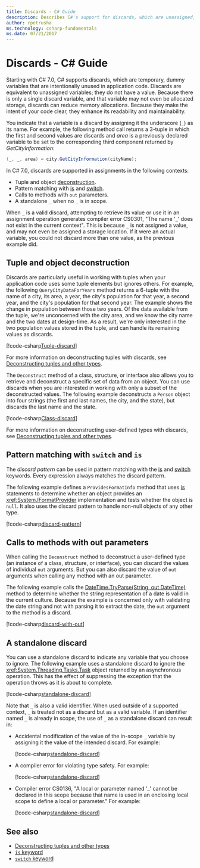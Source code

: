 ```yaml
---
title: Discards - C# Guide
description: Describes C#'s support for discards, which are unassigned, discardable variables, and the ways in which discards can be used.
author: rpetrusha
ms.technology: csharp-fundamentals
ms.date: 07/21/2017
---
```

# Discards - C# Guide

Starting with C# 7.0, C# supports discards, which are temporary, dummy variables that are intentionally unused in application code. Discards are equivalent to unassigned variables; they do not have a value. Because there is only a single discard variable, and that variable may not even be allocated storage, discards can reduce memory allocations. Because they make the intent of your code clear, they enhance its readability and maintainability.

You indicate that a variable is a discard by assigning it the underscore (`_`) as its name. For example, the following method call returns a 3-tuple in which the first and second values are discards and *area* is a previously declared variable to be set to the corresponding third component returned by *GetCityInformation*:

```csharp
(_, _, area) = city.GetCityInformation(cityName);
```

In C# 7.0, discards are supported in assignments in the following contexts:

- Tuple and object [deconstruction](deconstruct.md).
- Pattern matching with [is](language-reference/keywords/is.md) and [switch](language-reference/keywords/switch.md).
- Calls to methods with `out` parameters.
- A standalone `_` when no `_` is in scope.

When `_` is a valid discard, attempting to retrieve its value or use it in an assignment operation generates compiler error CS0301, "The name '\_' does not exist in the current context". This is because `_` is not assigned a value, and may not even be assigned a storage location. If it were an actual variable, you could not discard more than one value, as the previous example did.

## Tuple and object deconstruction

Discards are particularly useful in working with tuples when your application code uses some tuple elements but ignores others. For example, the following `QueryCityDataForYears` method returns a 6-tuple with the name of a city, its area, a year, the city's population for that year, a second year, and the city's population for that second year. The example shows the change in population between those two years. Of the data available from the tuple, we're unconcerned with the city area, and we know the city name and the two dates at design-time. As a result, we're only interested in the two population values stored in the tuple, and can handle its remaining values as discards.  

[!code-csharp[Tuple-discard](../../samples/snippets/csharp/programming-guide/deconstructing-tuples/discard-tuple1.cs)]

For more information on deconstructing tuples with discards, see [Deconstructing tuples and other types](deconstruct.md#deconstructing-tuple-elements-with-discards).

The `Deconstruct` method of a class, structure, or interface also allows you to retrieve and deconstruct a specific set of data from an object. You can use discards when you are interested in working with only a subset of the deconstructed values. The following example deconstructs a `Person` object into four strings (the first and last names, the city, and the state), but discards the last name and the state.

[!code-csharp[Class-discard](../../samples/snippets/csharp/programming-guide/deconstructing-tuples/class-discard1.cs)]

For more information on deconstructing user-defined types with discards, see [Deconstructing tuples and other types](deconstruct.md#deconstructing-a-user-defined-type-with-discards).

## Pattern matching with `switch` and `is`

The *discard pattern* can be used in pattern matching with the [is](language-reference/keywords/is.md) and [switch](language-reference/keywords/switch.md) keywords. Every expression always matches the discard pattern.

The following example defines a `ProvidesFormatInfo` method that uses [is](language-reference/keywords/is.md) statements to determine whether an object provides an <xref:System.IFormatProvider> implementation and tests whether the object is `null`. It also uses the discard pattern to handle non-null objects of any other type.

[!code-csharp[discard-pattern](../../samples/snippets/csharp/programming-guide/discards/discard-pattern2.cs)]

## Calls to methods with out parameters

When calling the `Deconstruct` method to deconstruct a user-defined type (an instance of a class, structure, or interface), you can discard the values of individual `out` arguments. But you can also discard the value of `out` arguments when calling any method with an out parameter.

The following example calls the [DateTime.TryParse(String, out DateTime)](<xref:System.DateTime.TryParse(System.String,System.DateTime@)>) method to determine whether the string representation of a date is valid in the current culture. Because the example is concerned only with validating the date string and not with parsing it to extract the date, the `out` argument to the method is a discard.

[!code-csharp[discard-with-out](../../samples/snippets/csharp/programming-guide/discards/discard-out1.cs)]

## A standalone discard

You can use a standalone discard to indicate any variable that you choose to ignore. The following example uses a standalone discard to ignore the <xref:System.Threading.Tasks.Task> object returned by an asynchronous operation. This has the effect of suppressing the exception that the operation throws as it is about to complete.

[!code-csharp[standalone-discard](../../samples/snippets/csharp/programming-guide/discards/standalone-discard1.cs)]

Note that `_` is also a valid identifier. When used outside of a supported context, `_` is treated not as a discard but as a valid variable. If an identifier named `_` is already in scope, the use of `_` as a standalone discard can result in:

- Accidental modification of the value of the in-scope `_` variable by assigning it the value of the intended discard. For example:

   [!code-csharp[standalone-discard](../../samples/snippets/csharp/programming-guide/discards/standalone-discard2.cs#1)]

- A compiler error for violating type safety. For example:

   [!code-csharp[standalone-discard](../../samples/snippets/csharp/programming-guide/discards/standalone-discard2.cs#2)]

- Compiler error CS0136, "A local or parameter named '\_' cannot be declared in this scope because that name is used in an enclosing local scope to define a local or parameter." For example:

   [!code-csharp[standalone-discard](../../samples/snippets/csharp/programming-guide/discards/standalone-discard2.cs#3)]

## See also

- [Deconstructing tuples and other types](deconstruct.md)
- [`is` keyword](language-reference/keywords/is.md)
- [`switch` keyword](language-reference/keywords/switch.md)
